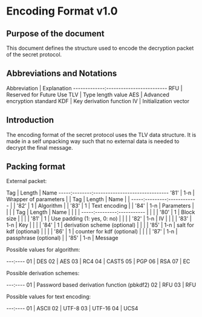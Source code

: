 # Encoding Format v1.0 #

## Purpose of the document ##

This document defines the structure used to encode the decryption packet
of the secret protocol.

## Abbreviations and Notations ##

Abbreviation | Explanation
-------------:-------------------------
RFU          | Reserved for Future Use
TLV          | Type length value
AES          | Advanced encryption standard
KDF          | Key derivation function
IV           | Initialization vector

## Introduction ##

The encoding format of the secret protocol uses the TLV data structure. It
is made in a self unpacking way such that no external data is needed to
decrypt the final message.

## Packing format ##

External packet:

Tag  | Length |  Name
-----:--------:-------------------------------
'81' |  1-n   |  Wrapper of parameters
     |        |  Tag  |  Length |  Name
     |        |  -----:---------:------------
     |        |  '82' |  1      |  Algorithm
     |        |  '83' |  1      |  Text encoding
     |        |  '84' |  1-n    |  Parameters
     |        |       |         |  Tag  |  Length |  Name
     |        |       |         |  -----:---------:-----------
     |        |       |         |  '80' |  1      |  Block size
     |        |       |         |  '81' |  1      |  Use padding (1: yes, 0: no)
     |        |       |         |  '82' |  1-n    |  IV
     |        |       |         |  '83' |  1-n    |  Key
     |        |       |         |  '84' |  1      |  derivation scheme (optional)
     |        |       |         |  '85' |  1-n    |  salt for kdf (optional)
     |        |       |         |  '86' |  1      |  counter for kdf (optional)
     |        |       |         |  '87' |  1-n    |  passphrase (optional)
     |        |  '85' |  1-n    |  Message

Possible values for algorithm:

---:----
01 | DES
02 | AES
03 | RC4
04 | CAST5
05 | PGP
06 | RSA
07 | EC

Possible derivation schemes:

---:----
01 | Password based derivation function (pbkdf2)
02 | RFU
03 | RFU


Possible values for text encoding:

---:----
01 | ASCII
02 | UTF-8
03 | UTF-16
04 | UCS4

